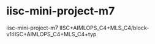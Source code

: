 # iisc-mini-project-m7
iisc-mini-project-m7 IISC+AIMLOPS_C4+MLS_C4/block-v1:IISC+AIMLOPS_C4+MLS_C4+typ
